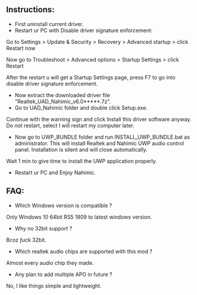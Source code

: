 ## Instructions:
- First uninstall current driver.
- Restart ur PC with Disable driver signature enforcement:

Go to Settings > Update & Security > Recovery > Advanced startup > click Restart now

Now go to Troubleshoot > Advanced options > Startup Settings > click Restart

After the restart u will get a Startup Settings page, press F7 to go into disable driver signature enforcement.

- Now extract the downloaded driver file "Realtek_UAD_Nahimic_v6.0*****.7z".
- Go to UAD_Nahimic folder and double click Setup.exe.

Continue with the warning sign and click Install this driver software anyway. Do not restart, select I will restart my computer later.

- Now go to UWP_BUNDLE folder and run INSTALL_UWP_BUNDLE.bat as administrator. This will install Realtek and Nahimic UWP audio control panel. Installation is silent and will close automatically.

Wait 1 min to give time to install the UWP application properly.

- Restart ur PC and Enjoy Nahimic.



## FAQ:

- Which Windows version is compatible ?

Only Windows 10 64bit RS5 1809 to latest windows version.

- Why no 32bit support ?

Bcoz ƒuck 32bit.

- Which realtek audio chips are supported with this mod ?

Almost every audio chip they made.

- Any plan to add multiple APO in future ?

No, I like things simple and lightweight.
